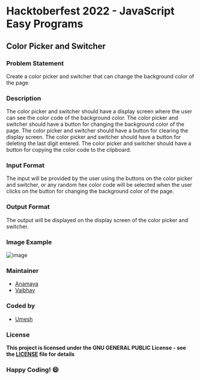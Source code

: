 # Hacktoberfest 2022 - JavaScript Easy Programs

## Color Picker and Switcher

### Problem Statement
Create a color picker and switcher that can change the background color of the page.

### Description
The color picker and switcher should have a display screen where the user can see the color code of the background color. The color picker and switcher should have a button for changing the background color of the page. The color picker and switcher should have a button for clearing the display screen. The color picker and switcher should have a button for deleting the last digit entered. The color picker and switcher should have a button for copying the color code to the clipboard.

### Input Format
The input will be provided by the user using the buttons on the color picker and switcher, or any random hex color code will be selected when the user clicks on the button for changing the background color of the page.

### Output Format
The output will be displayed on the display screen of the color picker and switcher.

### Image Example
![image](example.png)

### Maintainer
- [Anamaya](https://www.linkedin.com/in/anamaya1729/)
- [Vaibhav](https://https://www.linkedin.com/in/vaibhava17/)

### Coded by
- [Umesh](https://github.com/umeshchavda05)

### License
**This project is licensed under the GNU GENERAL PUBLIC License - see the [LICENSE](../LICENSE) file for details**

### Happy Coding! :smile: